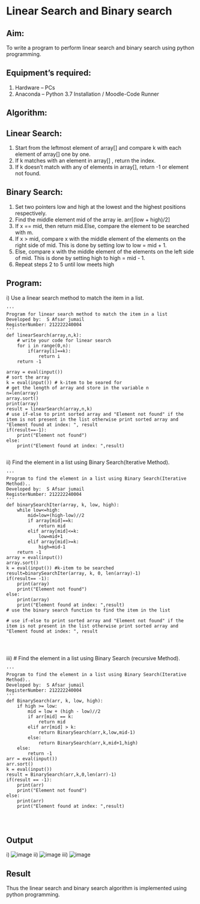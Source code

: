 # Linear Search and Binary search
## Aim:
To write a program to perform linear search and binary search using python programming.
## Equipment’s required:
1.	Hardware – PCs
2.	Anaconda – Python 3.7 Installation / Moodle-Code Runner
## Algorithm:
## Linear Search:
1.	Start from the leftmost element of array[] and compare k with each element of array[] one by one.
2.	If k matches with an element in array[] , return the index.
3.	If k doesn’t match with any of elements in array[], return -1 or element not found.
## Binary Search:
1.	Set two pointers low and high at the lowest and the highest positions respectively.
2.	Find the middle element mid of the array ie. arr[(low + high)/2]
3.	If x == mid, then return mid.Else, compare the element to be searched with m.
4.	If x > mid, compare x with the middle element of the elements on the right side of mid. This is done by setting low to low = mid + 1.
5.	Else, compare x with the middle element of the elements on the left side of mid. This is done by setting high to high = mid - 1.
6.	Repeat steps 2 to 5 until low meets high
## Program:
i)	Use a linear search method to match the item in a list.
```
''' 
Program for linear search method to match the item in a list
Developed by:  S Afsar jumail
RegisterNumber: 212222240004
'''
def linearSearch(array,n,k):
    # write your code for linear search
    for i in range(0,n):
        if(array[i]==k):
            return i
    return -1
    
array = eval(input())
# sort the array
k = eval(input()) # k-item to be seared for
# get the length of array and store in the variable n
n=len(array)
array.sort()
print(array)
result = linearSearch(array,n,k)
# use if-else to print sorted array and "Element not found" if the item is not present in the list otherwise print sorted array and "Element found at index: ", result
if(result==-1):
    print("Element not found")
else:
    print("Element found at index: ",result)


```
ii)	 Find the element in a list using Binary Search(Iterative Method).
```
''' 
Program to find the element in a list using Binary Search(Iterative Method)..
Developed by:  S Afsar jumail
RegisterNumber: 212222240004
'''
def binarySearchIter(array, k, low, high):
    while low<=high:
        mid=low+(high-low)//2
        if array[mid]==k:
            return mid
        elif array[mid]<=k:
            low=mid+1
        elif array[mid]>=k:
            high=mid-1
    return -1
array = eval(input())
array.sort()
k = eval(input()) #k-item to be searched
result=binarySearchIter(array, k, 0, len(array)-1)
if(result== -1):
    print(array)
    print("Element not found")
else:
    print(array)
    print("Element found at index: ",result)
# use the binary search function to find the item in the list

# use if-else to print sorted array and "Element not found" if the item is not present in the list otherwise print sorted array and "Element found at index: ", result




```
iii)	# Find the element in a list using Binary Search (recursive Method).
```
''' 
Program to find the element in a list using Binary Search(Iterative Method)..
Developed by:  S Afsar jumail
RegisterNumber: 212222240004
'''
def BinarySearch(arr, k, low, high):
    if high >= low:
        mid = low + (high - low)//2
        if arr[mid] == k:
            return mid
        elif arr[mid] > k:
            return BinarySearch(arr,k,low,mid-1)
        else:
            return BinarySearch(arr,k,mid+1,high)
    else:
        return -1
arr = eval(input())
arr.sort()
k = eval(input())
result = BinarySearch(arr,k,0,len(arr)-1)
if(result == -1):
    print(arr)
    print("Element not found")
else:
    print(arr)
    print("Element found at index: ",result)




```
## Output
i)
![image](https://github.com/Afsarjumail/Search-Algorithm/assets/118343395/79dbde7e-cf47-4488-8f4d-3c519d306888)
ii)
![image](https://github.com/Afsarjumail/Search-Algorithm/assets/118343395/c77be446-8c6d-4528-8f18-1f27a702b7b4)
iii)
![image](https://github.com/Afsarjumail/Search-Algorithm/assets/118343395/9c33520e-d12a-472a-a066-0a06bde86418)






## Result
Thus the linear search and binary search algorithm is implemented using python programming.

